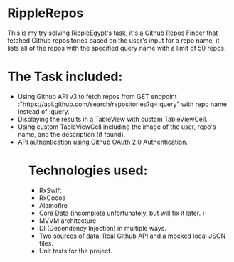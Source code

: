 # RippleRepos
This is my try solving RippleEgypt's task, it's a Github Repos Finder that fetched Github repositories based on the user's input for a repo name, it lists all of the repos with the specified query name with a limit of 50 repos.

# The Task included:

<ul>
<li>Using Github API v3 to fetch repos from GET endpoint :"https://api.github.com/search/repositories?q=:query" with repo name instead of :query.</li>
<li>Displaying the results in a TableView with custom TableViewCell.</li>
<li>Using custom TableViewCell including the image of the user, repo's name, and the description (if found).</li>
<li>API authentication using Github OAuth 2.0 Authentication.</li>
<ul/>

# Technologies used:

<ul>
<li>RxSwift</li>
<li>RxCocoa</li>
<li>Alamofire</li>
<li>Core Data (incomplete unfortunately, but will fix it later. )</li>
<li>MVVM architecture</li>
<li>DI (Dependency Injection) in multiple ways.</li>
<li>Two sources of data: Real Github API and a mocked local JSON files.</li>
<li>Unit tests for the project.</li>

<ul/>
